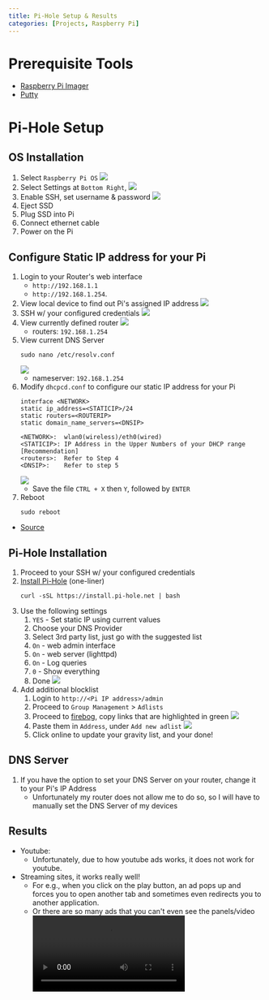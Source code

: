 ```yaml
---
title: Pi-Hole Setup & Results
categories: [Projects, Raspberry Pi] 
---
```


# Prerequisite Tools
- [Raspberry Pi Imager](https://www.raspberrypi.com/software/)
- [Putty](https://www.chiark.greenend.org.uk/~sgtatham/putty/latest.html)

# Pi-Hole Setup
## OS Installation
1. Select `Raspberry Pi OS`
	![](Pasted%20image%2020220813222530.png)
2. Select Settings at `Bottom Right`, 
	![](Pasted%20image%2020220813222603.png)
3. Enable SSH, set username & password
	![](Pasted%20image%2020220813222645.png)
4. Eject SSD
5. Plug SSD into Pi
6. Connect ethernet cable 
7. Power on the Pi


## Configure Static IP address for your Pi
1. Login to your Router's web interface
	- `http://192.168.1.1`
	- `http://192.168.1.254`.
2. View local device to find out Pi's assigned IP address
	![](Pasted%20image%2020220814022541.png)
3. SSH w/ your configured credentials
	![](Pasted%20image%2020220814022636.png)
4. View currently defined router
	![](Pasted%20image%2020220814022849.png)
	- routers: `192.168.1.254`
5. View current DNS Server
	```
	sudo nano /etc/resolv.conf
	```
	![](Pasted%20image%2020220813233053.png)
	- nameserver: `192.168.1.254`
6. Modify `dhcpcd.conf` to configure our static IP address for your Pi
	```
	interface <NETWORK>                     
	static ip_address=<STATICIP>/24
	static routers=<ROUTERIP>
	static domain_name_servers=<DNSIP>

	<NETWORK>:  wlan0(wireless)/eth0(wired)
	<STATICIP>: IP Address in the Upper Numbers of your DHCP range [Recommendation]
	<routers>:  Refer to Step 4
	<DNSIP>:    Refer to step 5
	```
	![](Pasted%20image%2020220814023243.png)
	- Save the file `CTRL + X` then `Y`, followed by `ENTER`
7. Reboot
	```
	sudo reboot
	```
- [Source](https://pimylifeup.com/raspberry-pi-static-ip-address/)


## Pi-Hole Installation
1. Proceed to your SSH w/ your configured credentials
2.  [Install Pi-Hole](https://github.com/pi-hole/pi-hole/#curl--ssl-httpsinstallpi-holenet--bash) (one-liner)
	```
	curl -sSL https://install.pi-hole.net | bash
	```
3. Use the following settings
	1. `YES` - Set static IP using current values
	2. Choose your DNS Provider
	3. Select 3rd party list, just go with the suggested list
	4. `On` - web admin interface
	5. `On` - web server (lighttpd)
	6. `On` - Log queries
	7. `0` - Show everything
	8. Done
		![](Pasted%20image%2020220813233107.png)
4. Add additional blocklist
	1. Login to `http://<Pi IP address>/admin`
	2. Proceed to `Group Management` > `Adlists`
	3. Proceed to [firebog](https://firebog.net), copy links that are highlighted in green
		![](Pasted%20image%2020220814025452.png)
	4. Paste them in `Address`, under `Add new adlist`
		![](Pasted%20image%2020220814025548.png)
	5. Click online to update your gravity list, and your done!


## DNS Server
1. If you have the option to set your DNS Server on your router, change it to your Pi's IP Address
	- Unfortunately my router does not allow me to do so, so I will have to manually set the DNS Server of my devices


## Results
- Youtube:
	- Unfortunately, due to how youtube ads works, it does not work for youtube.
- Streaming sites, it works really well!
	- For e.g., when you click on the play button, an ad pops up and forces you to open another tab and sometimes even redirects you to another application.
	- Or there are so many ads that you can't even see the panels/video
	![](IMG_1831.mov)